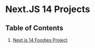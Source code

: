 # Next.JS 14 Projects

## Table of Contents

1. <a href="https://github.com/georgefikri/nextjsProjects/tree/main/foodies-Project">Next.js 14 Foodies Project</a>
